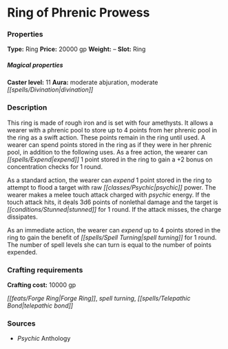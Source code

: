 ﻿---
Title: "Ring of Phrenic Prowess"
Type: "Ring"
Price: "20000 gp"
Weight: "–"
Slot: "Ring"
Caster level: "11"
Aura: "moderate abjuration, moderate divination"
Description: |
  "This ring is made of rough iron and is set with four amethysts. It allows a wearer with a phrenic pool to store up to 4 points from her phrenic pool in the ring as a swift action. These points remain in the ring until used. A wearer can spend points stored in the ring as if they were in her phrenic pool, in addition to the following uses. As a free action, the wearer can expend 1 point stored in the ring to gain a +2 bonus on concentration checks for 1 round.
  As a standard action, the wearer can expend 1 point stored in the ring to attempt to flood a target with raw psychic power. The wearer makes a melee touch attack charged with psychic energy. If the touch attack hits, it deals 3d6 points of nonlethal damage and the target is stunned for 1 round. If the attack misses, the charge dissipates.
  As an immediate action, the wearer can expend up to 4 points stored in the ring to gain the benefit of _spell turning_ for 1 round. The number of spell levels she can turn is equal to the number of points expended."
Crafting cost: "10000 gp"
Sources: "['Psychic Anthology']"
---

# Ring of Phrenic Prowess

### Properties

**Type:** Ring **Price:** 20000 gp **Weight:** – **Slot:** Ring

##### Magical properties

**Caster level:** 11 **Aura:** moderate abjuration, moderate _[[spells/Divination|divination]]_

### Description

This ring is made of rough iron and is set with four amethysts. It allows a wearer with a phrenic pool to store up to 4 points from her phrenic pool in the ring as a swift action. These points remain in the ring until used. A wearer can spend points stored in the ring as if they were in her phrenic pool, in addition to the following uses. As a free action, the wearer can _[[spells/Expend|expend]]_ 1 point stored in the ring to gain a +2 bonus on concentration checks for 1 round.

As a standard action, the wearer can _expend_ 1 point stored in the ring to attempt to flood a target with raw _[[classes/Psychic|psychic]]_ power. The wearer makes a melee touch attack charged with _psychic_ energy. If the touch attack hits, it deals 3d6 points of nonlethal damage and the target is _[[conditions/Stunned|stunned]]_ for 1 round. If the attack misses, the charge dissipates.

As an immediate action, the wearer can _expend_ up to 4 points stored in the ring to gain the benefit of _[[spells/Spell Turning|spell turning]]_ for 1 round. The number of spell levels she can turn is equal to the number of points expended.

### Crafting requirements

**Crafting cost:** 10000 gp

_[[feats/Forge Ring|Forge Ring]]_, _spell turning_, _[[spells/Telepathic Bond|telepathic bond]]_

### Sources

* _Psychic_ Anthology
